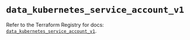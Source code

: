 # `data_kubernetes_service_account_v1`

Refer to the Terraform Registry for docs: [`data_kubernetes_service_account_v1`](https://registry.terraform.io/providers/hashicorp/kubernetes/2.25.2/docs/data-sources/service_account_v1).
